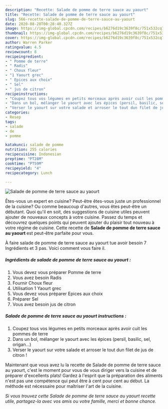 ```yaml
---
description: "Recette: Salade de pomme de terre sauce au yaourt"
title: "Recette: Salade de pomme de terre sauce au yaourt"
slug: 566-recette-salade-de-pomme-de-terre-sauce-au-yaourt
date: 2020-08-28T00:28:40.327Z
image: https://img-global.cpcdn.com/recipes/b6276d19c3639f8c/751x532cq70/salade-de-pomme-de-terre-sauce-au-yaourt-photo-principale-de-la-recette.jpg
thumbnail: https://img-global.cpcdn.com/recipes/b6276d19c3639f8c/751x532cq70/salade-de-pomme-de-terre-sauce-au-yaourt-photo-principale-de-la-recette.jpg
cover: https://img-global.cpcdn.com/recipes/b6276d19c3639f8c/751x532cq70/salade-de-pomme-de-terre-sauce-au-yaourt-photo-principale-de-la-recette.jpg
author: Warren Parker
ratingvalue: 4.5
reviewcount: 8
recipeingredient:
- " Pomme de terre"
- " Radis"
- " Choux fleur"
- "1 Yaourt grec"
- " Epices aux choix"
- " Sel"
- " jus de citron"
recipeinstructions:
- "Coupez tous vos légumes en petits morceaux après avoir cuit les pommes de terre"
- "Dans un bol, mélanger le yaourt avec les épices (persil, basilic, sel, origan...)"
- "Verser le yaourt sur votre salade et arroser le tout dun filet de jus de citron !"
categories:
- Resep
tags:
- salade
- de
- pomme

katakunci: salade de pomme 
nutrition: 255 calories
recipecuisine: Indonesian
preptime: "PT28M"
cooktime: "PT59M"
recipeyield: "4"
recipecategory: Lunch

---
```



![Salade de pomme de terre sauce au yaourt](https://img-global.cpcdn.com/recipes/b6276d19c3639f8c/751x532cq70/salade-de-pomme-de-terre-sauce-au-yaourt-photo-principale-de-la-recette.jpg)

Êtes-vous un expert en cuisine? Peut-être êtes-vous juste un professionnel de la cuisine? Ou comme beaucoup d'autres, vous êtes peut-être un débutant. Quoi qu'il en soit, des suggestions de cuisine utiles peuvent ajouter de nouveaux concepts à votre cuisine. Passez du temps et découvrez quelques points qui peuvent ajouter du plaisir tout nouveau à votre régime de cuisine. Cette recette de <strong> Salade de pomme de terre sauce au yaourt </strong> est peut-être parfaite pour vous.

<!--inarticleads1-->

À faire salade de pomme de terre sauce au yaourt tue avoir besoin 7 Ingrédients et 3 pas. Voici comment vous faire il.

##### Ingrédients de salade de pomme de terre sauce au yaourt :

1. Vous devez vous préparer  Pomme de terre
1. Vous avez besoin  Radis
1. Fournir  Choux fleur
1. Utilisation 1 Yaourt grec
1. Vous devez vous préparer  Epices aux choix
1. Préparer  Sel
1. Vous avez besoin  jus de citron




<!--inarticleads2-->

##### Salade de pomme de terre sauce au yaourt instructions :

1. Coupez tous vos légumes en petits morceaux après avoir cuit les pommes de terre
1. Dans un bol, mélanger le yaourt avec les épices (persil, basilic, sel, origan...)
1. Verser le yaourt sur votre salade et arroser le tout dun filet de jus de citron !




<!--inarticleads1-->

<p>
Maintenant que vous avez lu la recette de Salade de pomme de terre sauce au yaourt, c'est le moment pour vous de vous diriger vers la cuisine et de préparer d'excellents plats! Gardez à l'esprit que la préparation des aliments n'est pas une compétence qui peut être à cent pour cent au début. La méthode est nécessaire pour maîtriser l'art de la cuisine.
</p>

<p>
<i>Si vous trouvez cette Salade de pomme de terre sauce au yaourt recette utile, partagez-la avec vos amis ou votre famille, merci et bonne chance.</i>
</p>
